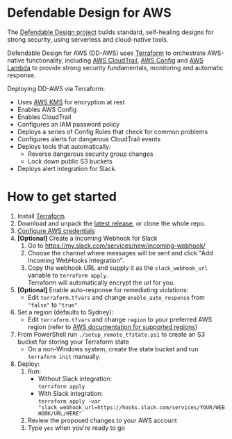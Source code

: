 # Defendable Design for AWS
The [Defendable Design project](https://github.com/defendabledesign) builds standard, self-healing designs for strong security, using serverless and cloud-native tools.

Defendable Design for AWS (DD-AWS) uses [Terraform](https://www.terraform.io/) to orchestrate AWS-native functionality, including [AWS CloudTrail](https://aws.amazon.com/cloudtrail/), [AWS Config](https://aws.amazon.com/config/) and [AWS Lambda](https://aws.amazon.com/lambda/) to provide strong security fundamentals, monitoring and automatic response.


Deploying DD-AWS via Terraform:
* Uses [AWS KMS](https://aws.amazon.com/kms/) for encryption at rest
* Enables AWS Config
* Enables CloudTrail
* Configures an IAM password policy
* Deploys a series of Config Rules that check for common problems
* Configures alerts for dangerous CloudTrail events
* Deploys tools that automatically:
    * Reverse dangerous security group changes
    * Lock down public S3 buckets
* Deploys alert integration for Slack.

# How to get started
1. Install [Terraform](https://www.terraform.io/downloads.html)
1. Download and unpack the [latest release](https://github.com/DefendableDesign/DD-AWS/releases), or clone the whole repo.
1. [Configure AWS credentials](http://docs.aws.amazon.com/cli/latest/userguide/cli-chap-getting-started.html)
1. **[Optional]** Create a Incoming Webhook for Slack
    1. Go to https://my.slack.com/services/new/incoming-webhook/
    1. Choose the channel where messages will be sent and click "Add Incoming WebHooks Integration".
    1. Copy the webhook URL and supply it as the `slack_webhook_url` variable to `terraform apply`.\
    Terraform will automatically encrypt the url for you.
1. **[Optional]** Enable auto-response for remediating violations:
    - Edit `terraform.tfvars` and change `enable_auto_response` from `"false"` to `"true"`
1. Set a region (defaults to Sydney):
    - Edit `terraform.tfvars` and change `region` to your preferred AWS region (refer to [AWS documentation for supported regions](http://docs.aws.amazon.com/general/latest/gr/rande.html#awsconfig_region))
1. From PowerShell run `./setup_remote_tfstate.ps1` to create an S3 bucket for storing your Terraform state
    - On a non-Windows system, create the state bucket and run `terraform init` manually.
1. Deploy:
    1. Run:
        - Without Slack integration: \
        `terraform apply`
        - With Slack integration: \
        `terraform apply -var "slack_webhook_url=https://hooks.slack.com/services/YOUR/WEBHOOK/URL/HERE"`
    1. Review the proposed changes to your AWS account
    1. Type `yes` when you're ready to go

